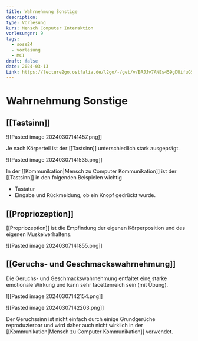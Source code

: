 ```yaml
---
title: Wahrnehmung Sonstige
description: 
type: Vorlesung
kurs: Mensch Computer Interaktion
vorlesungnr: 9
tags:
  - sose24
  - vorlesung
  - MCI
draft: false
date: 2024-03-13
Link: https://lecture2go.ostfalia.de/l2go/-/get/v/BRJJv7ANEs459gDUifuGSgxx
---
```


# Wahrnehmung Sonstige

## [[Tastsinn]]

![[Pasted image 20240307141457.png]]

Je nach Körperteil ist der [[Tastsinn]] unterschiedlich stark ausgeprägt.

![[Pasted image 20240307141535.png]]

In der [[Kommunikation|Mensch zu Computer Kommunikation]] ist der [[Tastsinn]] in den folgenden Beispielen wichtig

- Tastatur
- Eingabe und Rückmeldung, ob ein Knopf gedrückt wurde.

## [[Propriozeption]]

[[Propriozeption]] ist die Empfindung der eigenen Körperposition und des eigenen Muskelverhaltens.

![[Pasted image 20240307141855.png]]

## [[Geruchs- und Geschmackswahrnehmung]]

Die Geruchs- und Geschmackswahrnehmung entfaltet eine starke emotionale Wirkung und kann sehr facettenreich sein (mit Übung).

![[Pasted image 20240307142154.png]]

![[Pasted image 20240307142203.png]]

Der Geruchssinn ist nicht einfach durch einige Grundgerüche reproduzierbar und wird daher auch nicht wirklich in der [[Kommunikation|Mensch zu Computer Kommunikation]] verwendet.
